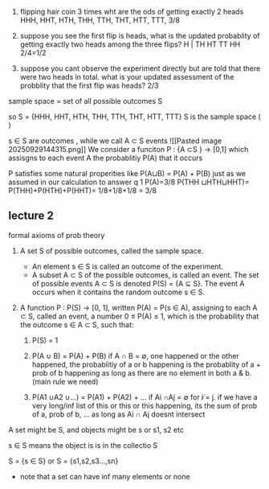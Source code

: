 1. flipping hair coin 3 times wht are the ods of getting exactly 2 heads HHH, HHT, HTH, THH, TTH, THT, HTT, TTT, 3/8
    
2. suppose you see the first flip is heads, what is the updated probablity of getting exactly two heads among the three flips? H | TH HT TT HH 2/4=1/2
    
3. suppose you cant observe the experiment directly but are told that there were two heads in total. what is your updated assessment of the probblity that the first flip was heads? 2/3
    

sample space = set of all possible outcomes S

so S = {HHH, HHT, HTH, THH, TTH, THT, HTT, TTT} S is the sample space ( )

s ∈ S are outcomes , while we call A ⊂ S events ![[Pasted image 20250929144315.png]] We consider a funciton P : {A ⊂S } -> [0,1] which assisgns to each event A the probablitiy P(A) that it occurs

P satisfies some natural properities like P(A⊔B) = P(A) + P(B) just as we assumed in our calculation to answer q 1 P(A)=3/8 P(THH ⊔HTH⊔HHT)= P(THH)+P(HTH)+P(HHT)= 1/8+1/8+1/8 = 3/8


## lecture 2 
formal axioms of prob theory
1. A set S of possible outcomes, called the sample space.
	- An element s ∈ S is called an outcome of the experiment.
	- A subset A ⊂ S of the possible outcomes, is called an event.
		The set of possible events A ⊂ S is denoted P(S) = {A ⊆ S}.
The event A occurs when it contains the random outcome s ∈ S.


2. A function P : P(S) → [0, 1], written P(A) = P(s ∈ A),
assigning to each A ⊂ S, called an event, a number 0 ≤ P(A) ≤ 1,
which is the probability that the outcome s ∈ A ⊂ S, such that:
	1) P(S) = 1
			
	2) P(A ∪ B) = P(A) + P(B) if A ∩ B = ∅,
		one happened or the other happened, the probablitiy of a or b happening is the probablity of a + prob of b happening as long as there are no element in both a & b. (main rule we need)
	3) P(A1 ∪A2 ∪...) = P(A1) + P(A2) + ... if Ai ∩Aj = ∅ for i ̸= j.
			if we have a very long/inf list of this or this or this happening, its the sum of prob of a, prob of b, ... as long as Ai ∩ Aj doesnt intersect
			

A set might be S, and objects might be s or s1, s2 etc

s ∈ S means the object is is in the collectio S 

S = {s ∈ S} or S = {s1,s2,s3...,sn} 
- note that a set can have inf many elements or none
